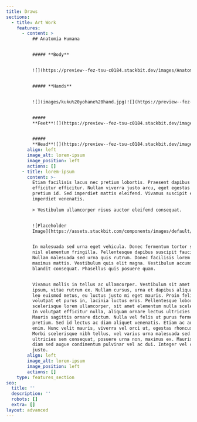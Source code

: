 ```yaml
---
title: Draws
sections:
  - title: Art Work
    features:
      - content: >
          ## Anatomía Humana


          ##### **Body**


          ![](https://preview--fez-tsu-c0184.stackbit.dev/images/Anatomia.jpg)


          ##### **Hands**


          ![](images/kuku%20yohane%20hand.jpg)![](https://preview--fez-tsu-c0184.stackbit.dev/images/Bones\&Muscles.jpg)


          #####
          **Feet**![](https://preview--fez-tsu-c0184.stackbit.dev/images/Anatomia%20Pies.jpg)


          #####
          **Head**![](https://preview--fez-tsu-c0184.stackbit.dev/images/Head%20structure.jpg)
        align: left
        image_alt: lorem-ipsum
        image_position: left
        actions: []
      - title: lorem-ipsum
        content: >-
          Etiam facilisis lacus nec pretium lobortis. Praesent dapibus justo non
          efficitur efficitur. Nullam viverra justo arcu, eget egestas tortor
          pretium id. Sed imperdiet mattis eleifend. Vivamus suscipit et neque
          imperdiet venenatis.
                  
          > Vestibulum ullamcorper risus auctor eleifend consequat.


          ![Placeholder
          Image](https://assets.stackbit.com/components/images/default/post-4.jpeg)


          In malesuada sed urna eget vehicula. Donec fermentum tortor sit amet
          nisl elementum fringilla. Pellentesque dapibus suscipit faucibus.
          Nullam malesuada sed urna quis rutrum. Donec facilisis lorem id
          maximus mattis. Vestibulum quis elit magna. Vestibulum accumsan
          blandit consequat. Phasellus quis posuere quam.


          Vivamus mollis in tellus ac ullamcorper. Vestibulum sit amet bibendum
          ipsum, vitae rutrum ex. Nullam cursus, urna et dapibus aliquam, urna
          leo euismod metus, eu luctus justo mi eget mauris. Proin felis leo,
          volutpat et purus in, lacinia luctus eros. Pellentesque lobortis massa
          scelerisque lorem ullamcorper, sit amet elementum nulla scelerisque.
          In volutpat efficitur nulla, aliquam ornare lectus ultricies ac.
          Mauris sagittis ornare dictum. Nulla vel felis ut purus fermentum
          pretium. Sed id lectus ac diam aliquet venenatis. Etiam ac auctor
          enim. Nunc velit mauris, viverra vel orci ut, egestas rhoncus diam.
          Morbi scelerisque nibh tellus, vel varius urna malesuada sed. Etiam
          ultricies sem consequat, posuere urna non, maximus ex. Mauris gravida
          diam sed augue condimentum pulvinar vel ac dui. Integer vel convallis
          justo.
        align: left
        image_alt: lorem-ipsum
        image_position: left
        actions: []
    type: features_section
seo:
  title: ''
  description: ''
  robots: []
  extra: []
layout: advanced
---
```

